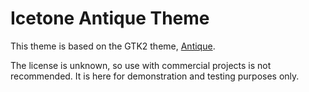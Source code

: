 # Icetone Antique Theme

This theme is based on the GTK2 theme, [Antique](https://www.gnome-look.org/p/1079047/).

The license is unknown, so use with commercial projects is not recommended. It is here for demonstration and testing purposes only.
